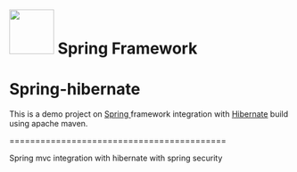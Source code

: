 # <img src="src/docs/asciidoc/images/spring-framework.png" width="80" height="80"> Spring Framework
# Spring-hibernate


This is a demo project on [Spring ](https://spring.io/projects/spring-framework) framework integration with [Hibernate](http://hibernate.org/orm/) build using apache maven.

==========================================


Spring mvc integration with hibernate with spring security
